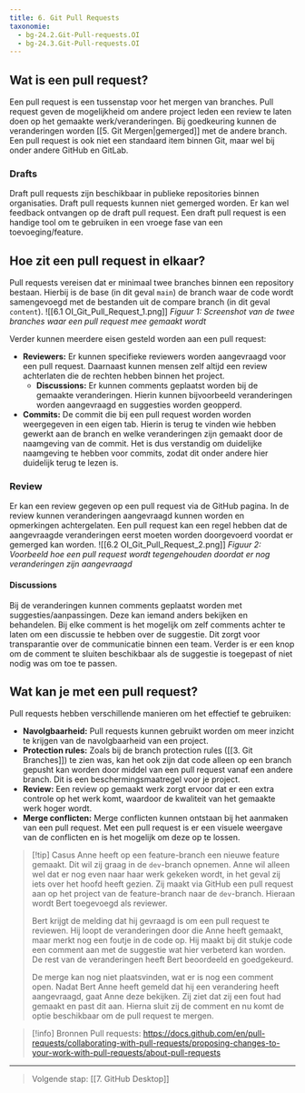 ```yaml
---
title: 6. Git Pull Requests
taxonomie:
  - bg-24.2.Git-Pull-requests.OI
  - bg-24.3.Git-Pull-requests.OI
---
```


## Wat is een pull request?
Een pull request is een tussenstap voor het mergen van branches. Pull request geven de mogelijkheid om andere project leden een review te laten doen op het gemaakte werk/veranderingen. Bij goedkeuring kunnen de veranderingen worden [[5. Git Mergen|gemerged]] met de andere branch. Een pull request is ook niet een standaard item binnen Git, maar wel bij onder andere GitHub en GitLab.

### Drafts
Draft pull requests zijn beschikbaar in publieke repositories binnen organisaties. Draft pull requests kunnen niet gemerged worden. Er kan wel feedback ontvangen op de draft pull request. Een draft pull request is een handige tool om te gebruiken in een vroege fase van een toevoeging/feature.

## Hoe zit een pull request in elkaar?
Pull requests vereisen dat er minimaal twee branches binnen een repository bestaan. Hierbij is de base (in dit geval `main`) de branch waar de code wordt samengevoegd met de bestanden uit de compare branch (in dit geval `content`).
![[6.1 OI_Git_Pull_Request_1.png]]
*Figuur 1: Screenshot van de twee branches waar een pull request mee gemaakt wordt*

Verder kunnen meerdere eisen gesteld worden aan een pull request:
- **Reviewers:** Er kunnen specifieke reviewers worden aangevraagd voor een pull request. Daarnaast kunnen mensen zelf altijd een review achterlaten die de rechten hebben binnen het project.
	- **Discussions:** Er kunnen comments geplaatst worden bij de gemaakte veranderingen. Hierin kunnen bijvoorbeeld veranderingen worden aangevraagd en suggesties worden geopperd.
- **Commits:** De commit die bij een pull request worden worden weergegeven in een eigen tab. Hierin is terug te vinden wie hebben gewerkt aan de branch en welke veranderingen zijn gemaakt door de naamgeving van de commit. Het is dus verstandig om duidelijke naamgeving te hebben voor commits, zodat dit onder andere hier duidelijk terug te lezen is.

### Review
Er kan een review gegeven op een pull request via de GitHub pagina. In de review kunnen veranderingen aangevraagd kunnen worden en opmerkingen achtergelaten. Een pull request kan een regel hebben dat de aangevraagde veranderingen eerst moeten worden doorgevoerd voordat er gemerged kan worden.
![[6.2 OI_Git_Pull_Request_2.png]]
*Figuur 2: Voorbeeld hoe een pull request wordt tegengehouden doordat er nog veranderingen zijn aangevraagd*

#### Discussions
Bij de veranderingen kunnen comments geplaatst worden met suggesties/aanpassingen. Deze kan iemand anders bekijken en behandelen. Bij elke comment is het mogelijk om zelf comments achter te laten om een discussie te hebben over de suggestie. Dit zorgt voor transparantie over de communicatie binnen een team. Verder is er een knop om de comment te sluiten beschikbaar als de suggestie is toegepast of niet nodig was om toe te passen.  

## Wat kan je met een pull request?
Pull requests hebben verschillende manieren om het effectief te gebruiken:
- **Navolgbaarheid:** Pull requests kunnen gebruikt worden om meer inzicht te krijgen van de navolgbaarheid van een project. 
- **Protection rules:** Zoals bij de branch protection rules ([[3. Git Branches]]) te zien was, kan het ook zijn dat code alleen op een branch gepusht kan worden door middel van een pull request vanaf een andere branch. Dit is een beschermingsmaatregel voor je project.
- **Review:** Een review op gemaakt werk zorgt ervoor dat er een extra controle op het werk komt, waardoor de kwaliteit van het gemaakte werk hoger wordt.
- **Merge conflicten:** Merge conflicten kunnen ontstaan bij het aanmaken van een pull request. Met een pull request is er een visuele weergave van de conflicten en is het mogelijk om deze op te lossen.

> [!tip] Casus
>Anne heeft op een feature-branch een nieuwe feature gemaakt. Dit wil zij graag in de `dev`-branch opnemen. Anne wil alleen wel dat er nog even naar haar werk gekeken wordt, in het geval zij iets over het hoofd heeft gezien. Zij maakt via GitHub een pull request aan op het project van de feature-branch naar de `dev`-branch. Hieraan wordt Bert toegevoegd als reviewer.
>
> Bert krijgt de melding dat hij gevraagd is om een pull request te reviewen. Hij loopt de veranderingen door die Anne heeft gemaakt, maar merkt nog een foutje in de code op. Hij maakt bij dit stukje code een comment aan met de suggestie wat hier verbeterd kan worden. De rest van de veranderingen heeft Bert beoordeeld en goedgekeurd. 
> 
> De merge kan nog niet plaatsvinden, wat er is nog een comment open. Nadat Bert Anne heeft gemeld dat hij een verandering heeft aangevraagd, gaat Anne deze bekijken. Zij ziet dat zij een fout had gemaakt en past dit aan. Hierna sluit zij de comment en nu komt de optie beschikbaar om de pull request te mergen. 

> [!info] Bronnen
> Pull requests: https://docs.github.com/en/pull-requests/collaborating-with-pull-requests/proposing-changes-to-your-work-with-pull-requests/about-pull-requests

---

> Volgende stap: [[7. GitHub Desktop]]